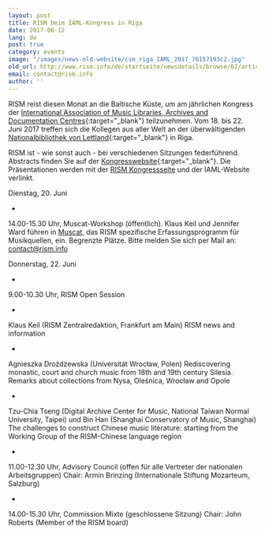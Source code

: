 ```yaml
---
layout: post
title: RISM beim IAML-Kongress in Riga
date: 2017-06-12
lang: de
post: true
category: events
image: "/images/news-old-website/csm_riga_IAML_2017_76157193c2.jpg"
old_url: http://www.rism.info/de/startseite/newsdetails/browse/62/article/64/rism-at-the-iaml-congress-in-riga.html
email: contact@rism.info
author: ''
---
```


RISM reist diesen Monat an die Baltische Küste, um am jährlichen Kongress der [International Association of Music Libraries, Archives and Documentation Centres](http://www.iaml.info/congresses/2017-riga){:target="_blank"} teilzunehmen. Vom 18. bis 22. Juni 2017 treffen sich die Kollegen aus aller Welt an der überwältigenden [Nationalbibliothek von Lettland](http://lnb.lv/en){:target="_blank"} in Riga.

RISM ist - wie sonst auch - bei verschiedenen Sitzungen federführend. Abstracts finden Sie auf der [Kongresswebsite](https://iaml2017.lnb.lv/programme/abstracts/){:target="_blank"}. Die Präsentationen werden mit der [RISM Kongressseite](/publications/iaml-congresses/2017.html) und der IAML-Website verlinkt.

Dienstag, 20. Juni


-

14.00-15.30 Uhr, Muscat-Workshop (öffentlich). Klaus Keil und Jennifer Ward führen in [Muscat](/community/muscat.html), das RISM spezifische Erfassungsprogramm für Musikquellen, ein.
Begrenzte Plätze. Bitte melden Sie sich per Mail an: [contact@rism.info](mailto:contact@rism.info)

Donnerstag, 22. Juni


-

9.00-10.30 Uhr, RISM Open Session

-

Klaus Keil (RISM Zentralredaktion, Frankfurt am Main)
RISM news and information

-

Agnieszka Drożdżewska (Universität Wrocław, Polen)
Rediscovering monastic, court and church music from 18th and 19th century Silesia. Remarks about collections from Nysa, Oleśnica, Wrocław and Opole

-

Tzu-Chia Tseng (Digital Archive Center for Music, National Taiwan Normal University, Taipei) und Bin Han (Shanghai Conservatory of Music, Shanghai)
The challenges to construct Chinese music literature: starting from the Working Group of the RISM-Chinese language region

-

11.00-12.30 Uhr, Advisory Council (offen für alle Vertreter der nationalen Arbeitsgruppen)
Chair: Armin Brinzing (Internationale Stiftung Mozarteum, Salzburg)

-

14.00-15.30 Uhr, Commission Mixte (geschlossene Sitzung)
Chair: John Roberts (Member of the RISM board)


